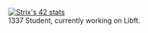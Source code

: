 [![Strix's 42 stats](https://badge42.herokuapp.com/api/stats/bel-amri?privacyEmail=true)](https://github.com/JaeSeoKim/badge42)<br>
1337 Student, currently working on Libft.